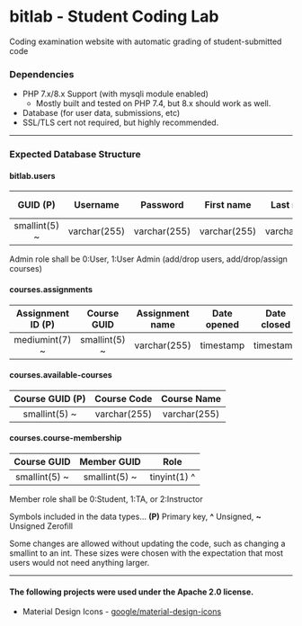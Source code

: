 # bitlab - Student Coding Lab
Coding examination website with automatic grading of student-submitted code

### Dependencies
- PHP 7.x/8.x Support (with mysqli module enabled)
  - Mostly built and tested on PHP 7.4, but 8.x should work as well.
- Database (for user data, submissions, etc)
- SSL/TLS cert not required, but highly recommended.

---
### Expected Database Structure

#### bitlab.users
| GUID (P) | Username | Password | First name | Last name | Admin Role | Date Updated | Last Seen |
|:-----:|:-----:|:-----:|:-----:|:-----:|:-----:|:-----:|:-----:|
|smallint(5) ~|varchar(255)|varchar(255)|varchar(255)|varchar(255)|tinyint(1) ^|timestamp|timestamp|
Admin role shall be 0:User, 1:User Admin (add/drop users, add/drop/assign courses)

#### courses.assignments
| Assignment ID (P)| Course GUID | Assignment name | Date opened | Date closed |
|:-----:|:-----:|:-----:|:-----:|:-----:|
|mediumint(7) ~|smallint(5) ~|varchar(255)|timestamp|timestamp|

#### courses.available-courses
| Course GUID (P) | Course Code | Course Name |
|:-----:|:-----:|:-----:|
|smallint(5) ~|varchar(255)|varchar(255)|

#### courses.course-membership
| Course GUID | Member GUID | Role |
|:-----:|:-----:|:-----:|
|smallint(5) ~|smallint(5) ~|tinyint(1) ^|
Member role shall be 0:Student, 1:TA, or 2:Instructor

Symbols included in the data types...
**(P)** Primary key,
**^** Unsigned,
**~** Unsigned Zerofill

Some changes are allowed without updating the code, such as changing a smallint to an int. These sizes were chosen with the expectation that most users would not need anything larger.

---

#### The following projects were used under the Apache 2.0 license.
- Material Design Icons - [google/material-design-icons](https://github.com/google/material-design-icons)
